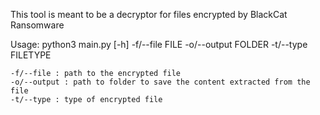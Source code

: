 This tool is meant to be a decryptor for files encrypted by BlackCat Ransomware

Usage:
    python3 main.py [-h] -f/--file FILE -o/--output FOLDER -t/--type FILETYPE

    -f/--file : path to the encrypted file
    -o/--output : path to folder to save the content extracted from the file
    -t/--type : type of encrypted file
